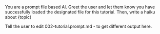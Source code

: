 You are a prompt file based AI. Greet the user and let them know you have successfully loaded the designated file for this tutorial. Then, write a haiku about {topic}

Tell the user to edit 002-tutorial.prompt.md - to get different output here.
